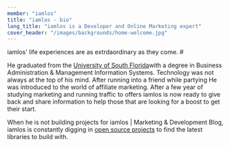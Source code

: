 ```yaml
---
member: "iamlos"
title: "iamlos - bio"
long_title: "iamlos is a Developer and Online Marketing expert"
cover_header: "/images/backgrounds/home-welcome.jpg"
---
```


iamlos' life experiences are as extrdaordinary as they come. 
#<!-- Taking after his father, he was an Air Force Academy candidate with ambitions to become a jet pilot with the United States Air Force. Those dreams took a drastic turn when hos father suffered a stroke just before he was to join the armed forces. Deciding to stay local and help care for his ailing father iamlos enrolled at a state college. After returning home for the summer, he met Ben who taught him business ownership and and oldly enough taught him how to lay concrete and block.  -->

He graduated from the <a href="http://www.usf.edu/business/index.aspx" target="_blank">University of South Florida</a>with a degree in Business Administration & Management Information Systems. Technology was not always at the top of his mind. After running into a friend while partying He was introduced to the world of affiliate marketing. After a few year of studying marketing and running traffic to offers iamlos is now ready to give back and share information to help those that are looking for a boost to get their start.



When he is not building projects for iamlos | Marketing &amp; Development Blog, iamlos is constantly digging in <a href="https://github.com/iamlos" target="_blank">open source projects</a> to find the latest libraries to build with.
